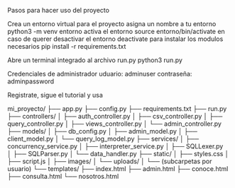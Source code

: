 Pasos para hacer uso del proyecto

Crea un entorno virtual para el proyecto
    asigna un nombre a tu entorno
        python3 -m venv entorno
    activa el entorno
        source entorno/bin/activate
    en caso de querer desactivar el entorno
        deactivate
    para instalar los modulos necesarios
        pip install -r requirements.txt

Abre un terminal integrado al archivo run.py
    python3 run.py

Credenciales de administrador
    uduario:        adminuser
    contraseña:     adminpassword

Registrate, sigue el tutorial y usa

mi_proyecto/
├── app.py
├── config.py
├── requirements.txt
├── run.py
├── controllers/
│   ├── auth_controller.py
│   ├── csv_controller.py
│   ├── query_controller.py
│   ├── views_controller.py
│   └── admin_controller.py
├── models/
│   ├── db_config.py
│   ├── admin_model.py
│   ├── client_model.py
│   └── query_log_model.py
├── services/
│   ├── concurrency_service.py
│   ├── interpreter_service.py
│   ├── SQLLexer.py        
│   ├── SQLParser.py
│   └── data_handler.py
├── static/
│   ├── styles.css
│   ├── script.js
│   ├── images/
│   └── uploads/
│       └── (subcarpetas por usuario)
└── templates/
    ├── index.html
    ├── admin.html
    ├── conoce.html
    ├── consulta.html
    └── nosotros.html